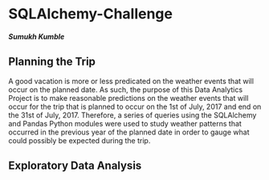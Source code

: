 # SQLAlchemy-Challenge

##### Sumukh Kumble

## Planning the Trip

A good vacation is more or less predicated on the weather events that will occur on the planned date. As such, the purpose of this Data Analytics Project is to make reasonable predictions on the weather events that will occur for the trip that is planned to occur on the 1st of July, 2017 and end on the 31st of July, 2017. Therefore, a series of queries using the SQLAlchemy and Pandas Python modules were used to study weather patterns that occurred in the previous year of the planned date in order to gauge what could possibly be expected during the trip.



## Exploratory Data Analysis

